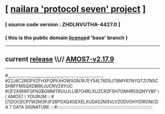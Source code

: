 
# [ [nailara 'protocol seven' project](http://nailara.network/) ]

### [ source code version : ZHDLNVUTHA-4427.0 ]

### ( this is the public domain [license](../license)d 'base' branch )
---
## current [release](https://github.com/nailara-technologies/protocol-7/releases) \\\\// [AMOS7-v2.17.9](https://github.com/nailara-technologies/protocol-7/releases/tag/AMOS7-v2.17.9)
---

#,,,.,,..,.,.,...,.,.,.,,,,,.,,.,,,.,,.,.,,.,,..,,...,...,.,.,,..,...,.,.,...,
#22J6C2RGPXZFHXFQPIUHOWXGN7A7EY54LT6D5JTBMYR7NYQTZI7N5C5HBFFMSQXDBRKJUCNVZ6YUC
#\\\|F2XIRWFGFN2BGMMTRUUJLLIB7O4RLXUZCR2FSH7OMHR5SQNYVBF \ / AMOS7 \ YOURUM ::
#\[7]DOCECP7W2M3PJF26PGXQ4GEXELXUDA52M3VLVZODVOHYDIRONCDA 7  DATA SIGNATURE ::
#:::::::::::::::::::::::::::::::::::::::::::::::::::::::::::::::::::::::::::::
